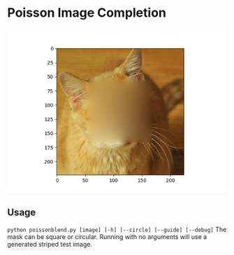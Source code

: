 # Poisson Image Completion

![cat](cat_square.png)

## Usage
`python poissonblend.py [image] [-h] [--circle] [--guide] [--debug]`
The mask can be square or circular. Running with no arguments will use a generated striped test image.
